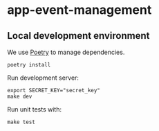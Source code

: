 # app-event-management

## Local development environment

We use [Poetry](https://python-poetry.org/) to manage dependencies.

```console
poetry install
```

Run development server:

```console
export SECRET_KEY="secret_key"
make dev
```

Run unit tests with:

```console
make test
```

